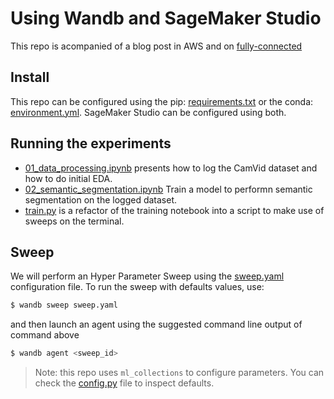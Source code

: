 # Using Wandb and SageMaker Studio

This repo is acompanied of a blog post in AWS and on [fully-connected](http://wandb.me/aws_studio)

## Install
This repo can be configured using the pip: [requirements.txt](requirements.txt) or the conda: [environment.yml](environment.yml). SageMaker Studio can be configured using both.

## Running the experiments
- [01_data_processing.ipynb](01_data_processing.ipynb) presents how to log the CamVid dataset and how to do initial EDA.
- [02_semantic_segmentation.ipynb](02_semantic_segmentation.ipynb) Train a model to performn semantic segmentation on the logged dataset.
- [train.py](train.py) is a refactor of the training notebook into a script to make use of sweeps on the terminal.

## Sweep
We will perform an Hyper Parameter Sweep using the [sweep.yaml](sweep.yaml) configuration file. To run the sweep with defaults values, use:

```bash
$ wandb sweep sweep.yaml
```

and then launch an agent using the suggested command line output of command above

```bash
$ wandb agent <sweep_id>
```

> Note: this repo uses `ml_collections` to configure parameters. You can check the [config.py](config.py) file to inspect defaults.
